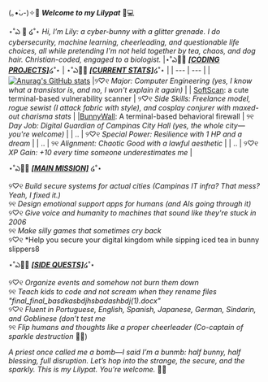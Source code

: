  (｡•̀ᴗ-)✧🌸 ***Welcome to my Lilypat*** 🐇💻
 

⋆˚ఎ 🌼 ໒˚⋆ *Hi, I’m Lily: a cyber-bunny with a glitter grenade. I do cybersecurity, machine learning, cheerleading, and questionable life choices, all while pretending I'm not held together by tea, chaos, and dog hair. Christian-coded, engaged to a biologist.*
|⋆˚ఎ🐇🌷 <ins>***[CODING PROJECTS]***</ins>໒˚⋆  | ⋆˚ఎ🐰🌷 <ins>***[CURRENT STATS]***</ins>໒˚⋆ |
| --- | --- |
|[![Anurag's GitHub stats](https://github-readme-stats.vercel.app/api?username=lilyhaschen)](https://github.com/anuraghazra/github-readme-stats) |୨♡୧ *Major: Computer Engineering (yes, I know what a transistor is, and no, I won't explain it again)*   |
| [SoftScan](https://github.com/lilyhaschen/SoftScan):  a cute terminal-based vulnerability scanner  | ୨♡୧ *Side Skills: Freelance model, rogue sewist (I attack fabric with style), and cosplay conjurer with maxed-out charisma stats*  |
|[BunnyWall](https://github.com/lilyhaschen/bunnywall): A terminal-based behavioral firewall  | ୨୧ *Day Job: Digital Guardian of Campinas City Hall (yes, the whole city—you're welcome)*  |
| ..  | ୨♡୧ *Special Power: Resilience with 1 HP and a dream*  |
| ..  | ୨୧ *Alignment: Chaotic Good with a lawful aesthetic*  |
| ..  | ୨♡୧ *XP Gain: +10 every time someone underestimates me*  |



⋆˚ఎ🐑🌷 <ins>***[MAIN MISSION]***</ins> ໒˚⋆

୨♡୧ *Build secure systems for actual cities (Campinas IT infra? That mess? Yeah, I fixed it.)*  
୨୧ *Design emotional support apps for humans (and AIs going through it)*  
୨♡୧ *Give voice and humanity to machines that sound like they're stuck in 2006*  
୨୧ *Make silly games that sometimes cry back*  
୨♡୧ *Help you secure your digital kingdom while sipping iced tea in bunny slippers8  


⋆˚ఎ🐸🌷 <ins>***[SIDE QUESTS]***</ins>໒˚⋆

୨♡୧ *Organize events and somehow not burn them down*  
୨୧ *Teach kids to code and not scream when they rename files "final_final_basdkasbdjhsbadashbdj(1).docx"*  
୨♡୧ *Fluent in Portuguese, English, Spanish, Japanese, German, Sindarin, and Goblinese (don’t test me*  
୨୧ *Flip humans and thoughts like a proper cheerleader (Co-captain of sparkle destruction* 🐰💥)  


*A priest once called me a bomb—I said I’m a *bunmb*: half bunny, half blessing, full disruption. Let’s hop into the strange, the secure, and the sparkly. This is my Lilypat. You’re welcome.* 🐰✨

